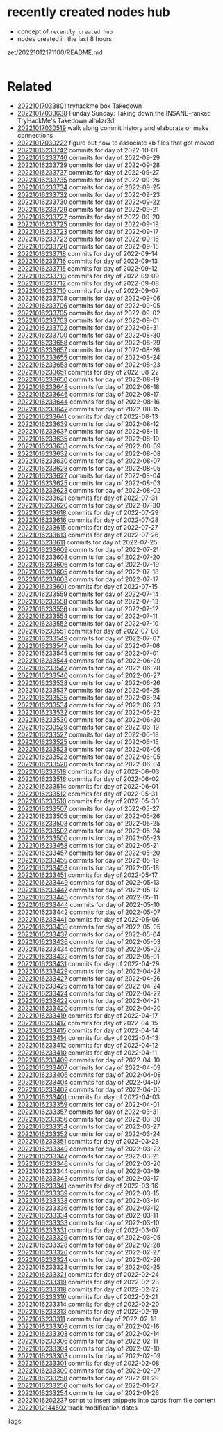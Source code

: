# recently created nodes hub

- concept of `recently created hub`
- nodes created in the last 8 hours

zet/20221012171100/README.md

```
```


# Related

- [20221017033801](/zet/20221017033801/README.md) tryhackme box Takedown
- [20221017033638](/zet/20221017033638/README.md) Funday Sunday: Taking down the INSANE-ranked TryHackMe's Takedown alh4zr3d
- [20221017030519](/zet/20221017030519/README.md) walk along commit history and elaborate or make connections
- [20221017030222](/zet/20221017030222/README.md) figure out how to associate kb files that got moved
- [20221016233742](/zet/20221016233742/README.md) commits for day of 2022-10-01
- [20221016233740](/zet/20221016233740/README.md) commits for day of 2022-09-29
- [20221016233739](/zet/20221016233739/README.md) commits for day of 2022-09-28
- [20221016233737](/zet/20221016233737/README.md) commits for day of 2022-09-27
- [20221016233735](/zet/20221016233735/README.md) commits for day of 2022-09-26
- [20221016233734](/zet/20221016233734/README.md) commits for day of 2022-09-25
- [20221016233732](/zet/20221016233732/README.md) commits for day of 2022-09-23
- [20221016233730](/zet/20221016233730/README.md) commits for day of 2022-09-22
- [20221016233729](/zet/20221016233729/README.md) commits for day of 2022-09-21
- [20221016233727](/zet/20221016233727/README.md) commits for day of 2022-09-20
- [20221016233725](/zet/20221016233725/README.md) commits for day of 2022-09-19
- [20221016233723](/zet/20221016233723/README.md) commits for day of 2022-09-17
- [20221016233722](/zet/20221016233722/README.md) commits for day of 2022-09-16
- [20221016233720](/zet/20221016233720/README.md) commits for day of 2022-09-15
- [20221016233718](/zet/20221016233718/README.md) commits for day of 2022-09-14
- [20221016233716](/zet/20221016233716/README.md) commits for day of 2022-09-13
- [20221016233715](/zet/20221016233715/README.md) commits for day of 2022-09-12
- [20221016233713](/zet/20221016233713/README.md) commits for day of 2022-09-09
- [20221016233712](/zet/20221016233712/README.md) commits for day of 2022-09-08
- [20221016233710](/zet/20221016233710/README.md) commits for day of 2022-09-07
- [20221016233708](/zet/20221016233708/README.md) commits for day of 2022-09-06
- [20221016233706](/zet/20221016233706/README.md) commits for day of 2022-09-05
- [20221016233705](/zet/20221016233705/README.md) commits for day of 2022-09-02
- [20221016233703](/zet/20221016233703/README.md) commits for day of 2022-09-01
- [20221016233702](/zet/20221016233702/README.md) commits for day of 2022-08-31
- [20221016233700](/zet/20221016233700/README.md) commits for day of 2022-08-30
- [20221016233658](/zet/20221016233658/README.md) commits for day of 2022-08-29
- [20221016233657](/zet/20221016233657/README.md) commits for day of 2022-08-26
- [20221016233655](/zet/20221016233655/README.md) commits for day of 2022-08-24
- [20221016233653](/zet/20221016233653/README.md) commits for day of 2022-08-23
- [20221016233651](/zet/20221016233651/README.md) commits for day of 2022-08-22
- [20221016233650](/zet/20221016233650/README.md) commits for day of 2022-08-19
- [20221016233648](/zet/20221016233648/README.md) commits for day of 2022-08-18
- [20221016233646](/zet/20221016233646/README.md) commits for day of 2022-08-17
- [20221016233644](/zet/20221016233644/README.md) commits for day of 2022-08-16
- [20221016233642](/zet/20221016233642/README.md) commits for day of 2022-08-15
- [20221016233641](/zet/20221016233641/README.md) commits for day of 2022-08-13
- [20221016233639](/zet/20221016233639/README.md) commits for day of 2022-08-12
- [20221016233637](/zet/20221016233637/README.md) commits for day of 2022-08-11
- [20221016233635](/zet/20221016233635/README.md) commits for day of 2022-08-10
- [20221016233633](/zet/20221016233633/README.md) commits for day of 2022-08-09
- [20221016233632](/zet/20221016233632/README.md) commits for day of 2022-08-08
- [20221016233630](/zet/20221016233630/README.md) commits for day of 2022-08-07
- [20221016233628](/zet/20221016233628/README.md) commits for day of 2022-08-05
- [20221016233627](/zet/20221016233627/README.md) commits for day of 2022-08-04
- [20221016233625](/zet/20221016233625/README.md) commits for day of 2022-08-03
- [20221016233623](/zet/20221016233623/README.md) commits for day of 2022-08-02
- [20221016233621](/zet/20221016233621/README.md) commits for day of 2022-07-31
- [20221016233620](/zet/20221016233620/README.md) commits for day of 2022-07-30
- [20221016233618](/zet/20221016233618/README.md) commits for day of 2022-07-29
- [20221016233616](/zet/20221016233616/README.md) commits for day of 2022-07-28
- [20221016233615](/zet/20221016233615/README.md) commits for day of 2022-07-27
- [20221016233613](/zet/20221016233613/README.md) commits for day of 2022-07-26
- [20221016233611](/zet/20221016233611/README.md) commits for day of 2022-07-25
- [20221016233609](/zet/20221016233609/README.md) commits for day of 2022-07-21
- [20221016233608](/zet/20221016233608/README.md) commits for day of 2022-07-20
- [20221016233606](/zet/20221016233606/README.md) commits for day of 2022-07-19
- [20221016233605](/zet/20221016233605/README.md) commits for day of 2022-07-18
- [20221016233603](/zet/20221016233603/README.md) commits for day of 2022-07-17
- [20221016233601](/zet/20221016233601/README.md) commits for day of 2022-07-15
- [20221016233559](/zet/20221016233559/README.md) commits for day of 2022-07-14
- [20221016233558](/zet/20221016233558/README.md) commits for day of 2022-07-13
- [20221016233556](/zet/20221016233556/README.md) commits for day of 2022-07-12
- [20221016233554](/zet/20221016233554/README.md) commits for day of 2022-07-11
- [20221016233552](/zet/20221016233552/README.md) commits for day of 2022-07-10
- [20221016233551](/zet/20221016233551/README.md) commits for day of 2022-07-08
- [20221016233549](/zet/20221016233549/README.md) commits for day of 2022-07-07
- [20221016233547](/zet/20221016233547/README.md) commits for day of 2022-07-06
- [20221016233545](/zet/20221016233545/README.md) commits for day of 2022-07-01
- [20221016233544](/zet/20221016233544/README.md) commits for day of 2022-06-29
- [20221016233542](/zet/20221016233542/README.md) commits for day of 2022-06-28
- [20221016233540](/zet/20221016233540/README.md) commits for day of 2022-06-27
- [20221016233538](/zet/20221016233538/README.md) commits for day of 2022-06-26
- [20221016233537](/zet/20221016233537/README.md) commits for day of 2022-06-25
- [20221016233535](/zet/20221016233535/README.md) commits for day of 2022-06-24
- [20221016233534](/zet/20221016233534/README.md) commits for day of 2022-06-23
- [20221016233532](/zet/20221016233532/README.md) commits for day of 2022-06-22
- [20221016233530](/zet/20221016233530/README.md) commits for day of 2022-06-20
- [20221016233529](/zet/20221016233529/README.md) commits for day of 2022-06-19
- [20221016233527](/zet/20221016233527/README.md) commits for day of 2022-06-18
- [20221016233525](/zet/20221016233525/README.md) commits for day of 2022-06-15
- [20221016233523](/zet/20221016233523/README.md) commits for day of 2022-06-06
- [20221016233522](/zet/20221016233522/README.md) commits for day of 2022-06-05
- [20221016233520](/zet/20221016233520/README.md) commits for day of 2022-06-04
- [20221016233518](/zet/20221016233518/README.md) commits for day of 2022-06-03
- [20221016233516](/zet/20221016233516/README.md) commits for day of 2022-06-02
- [20221016233514](/zet/20221016233514/README.md) commits for day of 2022-06-01
- [20221016233512](/zet/20221016233512/README.md) commits for day of 2022-05-31
- [20221016233510](/zet/20221016233510/README.md) commits for day of 2022-05-30
- [20221016233507](/zet/20221016233507/README.md) commits for day of 2022-05-27
- [20221016233505](/zet/20221016233505/README.md) commits for day of 2022-05-26
- [20221016233503](/zet/20221016233503/README.md) commits for day of 2022-05-25
- [20221016233502](/zet/20221016233502/README.md) commits for day of 2022-05-24
- [20221016233500](/zet/20221016233500/README.md) commits for day of 2022-05-23
- [20221016233458](/zet/20221016233458/README.md) commits for day of 2022-05-21
- [20221016233457](/zet/20221016233457/README.md) commits for day of 2022-05-20
- [20221016233455](/zet/20221016233455/README.md) commits for day of 2022-05-19
- [20221016233453](/zet/20221016233453/README.md) commits for day of 2022-05-18
- [20221016233451](/zet/20221016233451/README.md) commits for day of 2022-05-17
- [20221016233449](/zet/20221016233449/README.md) commits for day of 2022-05-13
- [20221016233447](/zet/20221016233447/README.md) commits for day of 2022-05-12
- [20221016233446](/zet/20221016233446/README.md) commits for day of 2022-05-11
- [20221016233444](/zet/20221016233444/README.md) commits for day of 2022-05-10
- [20221016233442](/zet/20221016233442/README.md) commits for day of 2022-05-07
- [20221016233441](/zet/20221016233441/README.md) commits for day of 2022-05-06
- [20221016233439](/zet/20221016233439/README.md) commits for day of 2022-05-05
- [20221016233437](/zet/20221016233437/README.md) commits for day of 2022-05-04
- [20221016233436](/zet/20221016233436/README.md) commits for day of 2022-05-03
- [20221016233434](/zet/20221016233434/README.md) commits for day of 2022-05-02
- [20221016233432](/zet/20221016233432/README.md) commits for day of 2022-05-01
- [20221016233431](/zet/20221016233431/README.md) commits for day of 2022-04-29
- [20221016233429](/zet/20221016233429/README.md) commits for day of 2022-04-28
- [20221016233427](/zet/20221016233427/README.md) commits for day of 2022-04-26
- [20221016233425](/zet/20221016233425/README.md) commits for day of 2022-04-24
- [20221016233424](/zet/20221016233424/README.md) commits for day of 2022-04-22
- [20221016233422](/zet/20221016233422/README.md) commits for day of 2022-04-21
- [20221016233420](/zet/20221016233420/README.md) commits for day of 2022-04-20
- [20221016233419](/zet/20221016233419/README.md) commits for day of 2022-04-17
- [20221016233417](/zet/20221016233417/README.md) commits for day of 2022-04-15
- [20221016233415](/zet/20221016233415/README.md) commits for day of 2022-04-14
- [20221016233414](/zet/20221016233414/README.md) commits for day of 2022-04-13
- [20221016233412](/zet/20221016233412/README.md) commits for day of 2022-04-12
- [20221016233410](/zet/20221016233410/README.md) commits for day of 2022-04-11
- [20221016233409](/zet/20221016233409/README.md) commits for day of 2022-04-10
- [20221016233407](/zet/20221016233407/README.md) commits for day of 2022-04-09
- [20221016233406](/zet/20221016233406/README.md) commits for day of 2022-04-08
- [20221016233404](/zet/20221016233404/README.md) commits for day of 2022-04-07
- [20221016233402](/zet/20221016233402/README.md) commits for day of 2022-04-05
- [20221016233401](/zet/20221016233401/README.md) commits for day of 2022-04-03
- [20221016233359](/zet/20221016233359/README.md) commits for day of 2022-04-01
- [20221016233357](/zet/20221016233357/README.md) commits for day of 2022-03-31
- [20221016233356](/zet/20221016233356/README.md) commits for day of 2022-03-30
- [20221016233354](/zet/20221016233354/README.md) commits for day of 2022-03-27
- [20221016233352](/zet/20221016233352/README.md) commits for day of 2022-03-24
- [20221016233351](/zet/20221016233351/README.md) commits for day of 2022-03-23
- [20221016233349](/zet/20221016233349/README.md) commits for day of 2022-03-22
- [20221016233347](/zet/20221016233347/README.md) commits for day of 2022-03-21
- [20221016233346](/zet/20221016233346/README.md) commits for day of 2022-03-20
- [20221016233344](/zet/20221016233344/README.md) commits for day of 2022-03-19
- [20221016233343](/zet/20221016233343/README.md) commits for day of 2022-03-17
- [20221016233341](/zet/20221016233341/README.md) commits for day of 2022-03-16
- [20221016233339](/zet/20221016233339/README.md) commits for day of 2022-03-15
- [20221016233338](/zet/20221016233338/README.md) commits for day of 2022-03-14
- [20221016233336](/zet/20221016233336/README.md) commits for day of 2022-03-12
- [20221016233334](/zet/20221016233334/README.md) commits for day of 2022-03-11
- [20221016233333](/zet/20221016233333/README.md) commits for day of 2022-03-10
- [20221016233331](/zet/20221016233331/README.md) commits for day of 2022-03-07
- [20221016233329](/zet/20221016233329/README.md) commits for day of 2022-03-05
- [20221016233328](/zet/20221016233328/README.md) commits for day of 2022-02-28
- [20221016233326](/zet/20221016233326/README.md) commits for day of 2022-02-27
- [20221016233324](/zet/20221016233324/README.md) commits for day of 2022-02-26
- [20221016233323](/zet/20221016233323/README.md) commits for day of 2022-02-25
- [20221016233321](/zet/20221016233321/README.md) commits for day of 2022-02-24
- [20221016233319](/zet/20221016233319/README.md) commits for day of 2022-02-23
- [20221016233318](/zet/20221016233318/README.md) commits for day of 2022-02-22
- [20221016233316](/zet/20221016233316/README.md) commits for day of 2022-02-21
- [20221016233314](/zet/20221016233314/README.md) commits for day of 2022-02-20
- [20221016233313](/zet/20221016233313/README.md) commits for day of 2022-02-19
- [20221016233311](/zet/20221016233311/README.md) commits for day of 2022-02-18
- [20221016233309](/zet/20221016233309/README.md) commits for day of 2022-02-16
- [20221016233308](/zet/20221016233308/README.md) commits for day of 2022-02-14
- [20221016233306](/zet/20221016233306/README.md) commits for day of 2022-02-11
- [20221016233304](/zet/20221016233304/README.md) commits for day of 2022-02-10
- [20221016233303](/zet/20221016233303/README.md) commits for day of 2022-02-09
- [20221016233301](/zet/20221016233301/README.md) commits for day of 2022-02-08
- [20221016233300](/zet/20221016233300/README.md) commits for day of 2022-02-07
- [20221016233258](/zet/20221016233258/README.md) commits for day of 2022-01-29
- [20221016233256](/zet/20221016233256/README.md) commits for day of 2022-01-27
- [20221016233254](/zet/20221016233254/README.md) commits for day of 2022-01-26
- [20221016202237](/zet/20221016202237/README.md) script to insert snippets into cards from file content
- [20221012144502](/zet/20221012144502/README.md) track modification dates

Tags:

    
